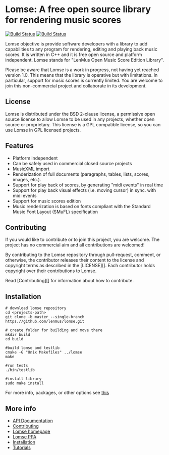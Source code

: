 # Lomse: A free open source library for rendering music scores

[![Build Status](https://travis-ci.org/lenmus/lomse.svg?branch=master)](https://travis-ci.org/lenmus/lomse)
[![Build Status](https://ci.appveyor.com/api/projects/status/lenmus/lomse?branch=master&svg=true)](https://ci.appveyor.com/project/lenmus/lomse/branch/master)

Lomse objective is provide software developers with a library to add capabilities to any program for rendering, editing and playing back music scores. It is written in C++ and it is free open source and platform independent. Lomse stands for "LenMus Open Music Score Edition Library".

Please be aware that Lomse is a work in progress, not having yet reached version 1.0. This means that the library is operative but with limitations. In particular, support for music scores is currently limited. You are welcome to join this non-commercial project and collaborate in its development. 


## License
Lomse is distributed under the BSD 2-clause license, a permissive open source license to allow Lomse to be used in any projects, whether open source or proprietary. This license is a GPL compatible license, so you can use Lomse in GPL licensed projects.


## Features

* Platform independent
* Can be safely used in commercial closed source projects
* MusicXML import
* Renderization of full documents (paragraphs, tables, lists, scores, images, etc.).
* Support for play back of scores, by generating "midi events" in real time
* Support for play back visual effects (i.e. moving cursor) in sync. with midi events
* Support for music scores edition
* Music renderization is based on fonts compliant with the Standard Music Font Layout (SMuFL) specification



## Contributing

If you would like to contribute or to join this project, you are welcome. The project has no commercial aim and all contributions are welcomed!

By contributing to the Lomse repository through pull-request, comment,
or otherwise, the contributor releases their content to the
license and copyright terms as described in the [LICENSE][].
Each contributor holds copyright over their contributions to Lomse.

Read [Contributing][] for information about how to contribute.



## Installation

~~~~
# download lomse repository
cd <projects-path>
git clone -b master --single-branch https.//github.com/lenmus/lomse.git

# create folder for building and move there
mkdir build
cd build

#build lomse and testlib
cmake -G "Unix Makefiles" ../lomse
make

#run tests
./bin/testlib

#install library
sudo make install
~~~~

For more info, packages, or other options see [this](http://www.lenmus.org/en/lomse/install)



## More info
* [API Documentation](https://lenmus.github.io/lomse/)
* [Contributing](https://github.com/lenmus/lomse/blob/master/CONTRIBUTING.md)
* [Lomse homepage](http://www.lenmus.org/en/lomse/intro)
* [Lomse PPA](https://launchpad.net/~lomse/+archive/ubuntu/ppa/+packages)
* [Installation](http://www.lenmus.org/en/lomse/install)
* [Tutorials](http://www.lenmus.org/en/lomse/documents)


